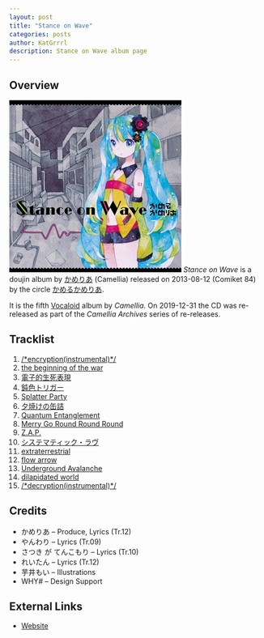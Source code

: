 ```yaml
---
layout: post
title: "Stance on Wave"
categories: posts
author: KatGrrrl
description: Stance on Wave album page
---
```


## Overview

![CTCD-006](/assets/images/CTCD-006.jpg)
*Stance on Wave* is a doujin album by [かめりあ](/_articles/camellia.md) (Camellia) released on 2013-08-12 (Comiket 84) by the circle [かめるかめりあ](#).

It is the fifth [Vocaloid](https://en.wikipedia.org/wiki/Vocaloid) album by *Camellia*. On 2019-12-31 the CD was re-released as part of the *Camellia Archives* series of re-releases.

## Tracklist

1. [/\*encryption(instrumental)\*/](#)
2. [the beginning of the war](#)
3. [電子的生死表現](#)
4. [鈍色トリガー](#)
5. [Splatter Party](#)
6. [夕焼けの缶詰](#)
7. [Quantum Entanglement](#)
8. [Merry Go Round Round Round](#)
9. [Z.A.P.](#)
10. [システマティック・ラヴ](#)
11. [extraterrestrial](#)
12. [flow arrow](#)
13. [Underground Avalanche](#)
14. [dilapidated world](#)
15. [/\*decryption(instrumental)\*/](#)

## Credits

* かめりあ – Produce, Lyrics (Tr.12)
* やんわり – Lyrics (Tr.09)
* さつき が てんこもり – Lyrics (Tr.10)
* れいたん – Lyrics (Tr.12)
* 芋井もい – Illustrations
* WHY# – Design Support

## External Links

* [Website](https://cametek.jp/stance/)
